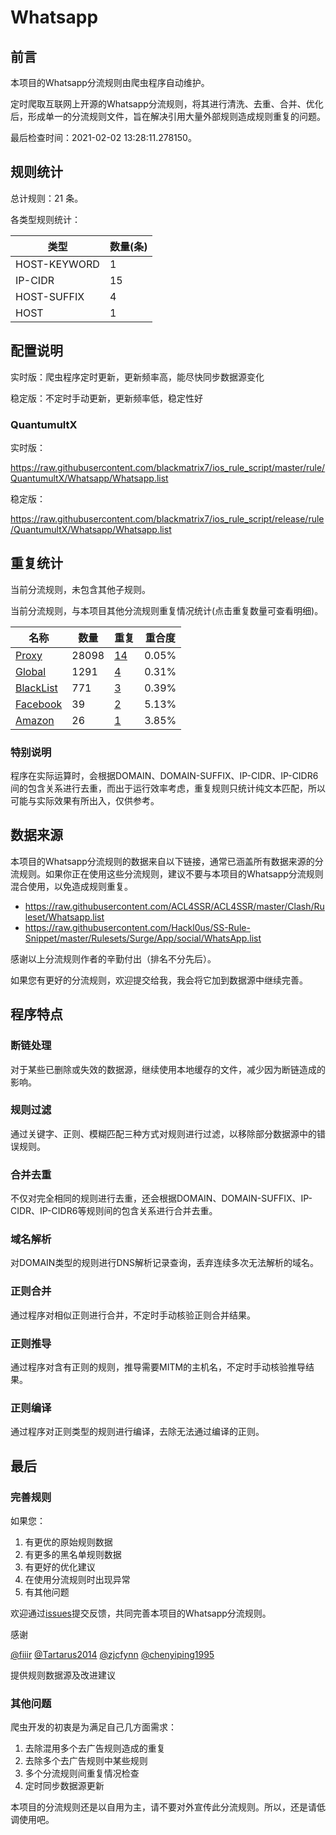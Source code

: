 # Whatsapp

## 前言

本项目的Whatsapp分流规则由爬虫程序自动维护。

定时爬取互联网上开源的Whatsapp分流规则，将其进行清洗、去重、合并、优化后，形成单一的分流规则文件，旨在解决引用大量外部规则造成规则重复的问题。



最后检查时间：2021-02-02 13:28:11.278150。

## 规则统计

总计规则：21 条。

各类型规则统计：

| 类型 | 数量(条) |
| ---- | ---- |
| HOST-KEYWORD | 1 |
| IP-CIDR | 15 |
| HOST-SUFFIX | 4 |
| HOST | 1 |
## 配置说明

实时版：爬虫程序定时更新，更新频率高，能尽快同步数据源变化

稳定版：不定时手动更新，更新频率低，稳定性好

### QuantumultX 
实时版：

https://raw.githubusercontent.com/blackmatrix7/ios_rule_script/master/rule/QuantumultX/Whatsapp/Whatsapp.list

稳定版：

https://raw.githubusercontent.com/blackmatrix7/ios_rule_script/release/rule/QuantumultX/Whatsapp/Whatsapp.list

## 重复统计


当前分流规则，未包含其他子规则。


当前分流规则，与本项目其他分流规则重复情况统计(点击重复数量可查看明细)。



| 名称 | 数量 | 重复 | 重合度 |
| ---- | ---- | ---- | ------ |
|  [Proxy](https://github.com/blackmatrix7/ios_rule_script/tree/master/rule/QuantumultX/Proxy)    | 28098   | [14](https://raw.githubusercontent.com/blackmatrix7/ios_rule_script/master/rule/QuantumultX/Whatsapp/Whatsapp_Repeat.list)   |   0.05% |
|  [Global](https://github.com/blackmatrix7/ios_rule_script/tree/master/rule/QuantumultX/Global)    | 1291   | [4](https://raw.githubusercontent.com/blackmatrix7/ios_rule_script/master/rule/QuantumultX/Whatsapp/Whatsapp_Repeat.list)   |   0.31% |
|  [BlackList](https://github.com/blackmatrix7/ios_rule_script/tree/master/rule/QuantumultX/BlackList)    | 771   | [3](https://raw.githubusercontent.com/blackmatrix7/ios_rule_script/master/rule/QuantumultX/Whatsapp/Whatsapp_Repeat.list)   |   0.39% |
|  [Facebook](https://github.com/blackmatrix7/ios_rule_script/tree/master/rule/QuantumultX/Facebook)    | 39   | [2](https://raw.githubusercontent.com/blackmatrix7/ios_rule_script/master/rule/QuantumultX/Whatsapp/Whatsapp_Repeat.list)   |   5.13% |
|  [Amazon](https://github.com/blackmatrix7/ios_rule_script/tree/master/rule/QuantumultX/Amazon)    | 26   | [1](https://raw.githubusercontent.com/blackmatrix7/ios_rule_script/master/rule/QuantumultX/Whatsapp/Whatsapp_Repeat.list)   |   3.85% |
### 特别说明
程序在实际运算时，会根据DOMAIN、DOMAIN-SUFFIX、IP-CIDR、IP-CIDR6间的包含关系进行去重，而出于运行效率考虑，重复规则只统计纯文本匹配，所以可能与实际效果有所出入，仅供参考。

## 数据来源

本项目的Whatsapp分流规则的数据来自以下链接，通常已涵盖所有数据来源的分流规则。如果你正在使用这些分流规则，建议不要与本项目的Whatsapp分流规则混合使用，以免造成规则重复。

- https://raw.githubusercontent.com/ACL4SSR/ACL4SSR/master/Clash/Ruleset/Whatsapp.list
- https://raw.githubusercontent.com/Hackl0us/SS-Rule-Snippet/master/Rulesets/Surge/App/social/WhatsApp.list


感谢以上分流规则作者的辛勤付出（排名不分先后）。

如果您有更好的分流规则，欢迎提交给我，我会将它加到数据源中继续完善。

## 程序特点

### 断链处理

对于某些已删除或失效的数据源，继续使用本地缓存的文件，减少因为断链造成的影响。

### 规则过滤

通过关键字、正则、模糊匹配三种方式对规则进行过滤，以移除部分数据源中的错误规则。

### 合并去重

不仅对完全相同的规则进行去重，还会根据DOMAIN、DOMAIN-SUFFIX、IP-CIDR、IP-CIDR6等规则间的包含关系进行合并去重。

### 域名解析

对DOMAIN类型的规则进行DNS解析记录查询，丢弃连续多次无法解析的域名。

### 正则合并

通过程序对相似正则进行合并，不定时手动核验正则合并结果。

### 正则推导

通过程序对含有正则的规则，推导需要MITM的主机名，不定时手动核验推导结果。

### 正则编译

通过程序对正则类型的规则进行编译，去除无法通过编译的正则。

## 最后

### 完善规则

如果您：

1. 有更优的原始规则数据
2. 有更多的黑名单规则数据
3. 有更好的优化建议
4. 在使用分流规则时出现异常
5. 有其他问题

欢迎通过[issues](https://github.com/blackmatrix7/ios_rule_script/issues/new)提交反馈，共同完善本项目的Whatsapp分流规则。

感谢

[@fiiir](https://github.com/fiiir) [@Tartarus2014](https://github.com/Tartarus2014) [@zjcfynn](https://github.com/zjcfynn) [@chenyiping1995](https://github.com/chenyiping1995) 

提供规则数据源及改进建议

### 其他问题

爬虫开发的初衷是为满足自己几方面需求：

1. 去除混用多个去广告规则造成的重复
2. 去除多个去广告规则中某些规则
3. 多个分流规则间重复情况检查
4. 定时同步数据源更新

本项目的分流规则还是以自用为主，请不要对外宣传此分流规则。所以，还是请低调使用吧。